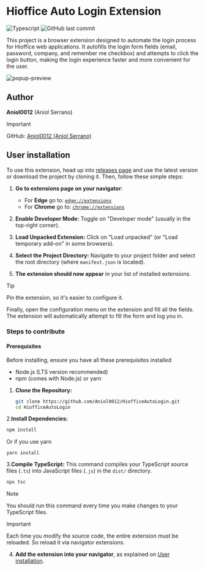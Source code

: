 # Hioffice Auto Login Extension

![Typescript](https://img.shields.io/badge/TypeScript-3178C6?style=plastic&for-the-badge&logo=typescript&logoColor=white)
![GitHub last commit](https://img.shields.io/github/last-commit/Aniol0012/HiofficeAutoLogin?style=plastic&color=lightgreen)

This project is a browser extension designed to automate the login process for Hioffice web applications.
It autofills the login form fields (email, password, company, and remember me checkbox) and attempts to click the login
button, making the login experience faster and more convenient for the user.

![popup-preview](https://github.com/user-attachments/assets/6b4eeee6-e2fe-4f02-9864-de3fcacef037)

## Author

**Aniol0012** (Aniol Serrano)
> [!IMPORTANT]
> GitHub: [Aniol0012 (Aniol Serrano)](https://github.com/Aniol0012)

## User installation

To use this extension, head up into [releases page](https://github.com/Aniol0012/HiofficeAutoLogin/releases) and use
the latest version or download the project by cloning it.
Then, follow these simple steps:

1. **Go to extensions page on your navigator**:
    - For **Edge** go to: [`edge://extensions`](edge://extensions)
    - For **Chrome** go to: [`chrome://extensions`](chrome://extensions)

1. **Enable Developer Mode:** Toggle on "Developer mode" (usually in the top-right corner).

1. **Load Unpacked Extension:** Click on "Load unpacked" (or "Load temporary add-on" in some browsers).

1. **Select the Project Directory:** Navigate to your project folder and select the root directory (where
   `manifest.json` is located).

1. **The extension should now appear** in your list of installed extensions.

> [!TIP]
> Pin the extension, so it's easier to configure it.

Finally, open the configuration menu on the extension and fill all the fields. 
The extension will automatically attempt to fill the form and log you in.

### Steps to contribute

#### Prerequisites

Before installing, ensure you have all these prerequisites installed
* Node.js (LTS version recommended)
* npm (comes with Node.js) or yarn

1. **Clone the Repository:**

   ```bash
   git clone https://github.com/Aniol0012/HiofficeAutoLogin.git
   cd HiofficeAutoLogin
   ```

2.**Install Dependencies:**

   ```bash
   npm install
   ```
   Or if you use yarn
   ```
   yarn install
   ```

3.**Compile TypeScript:**
   This command compiles your TypeScript source files (`.ts`) into JavaScript files (`.js`) in the `dist/` directory.

   ```bash
   npx tsc
   ```

> [!NOTE]
> You should run this command every time you make changes to your TypeScript files.

> [!IMPORTANT]
> Each time you modify the source code, the entire extension must be reloaded.
> So reload it via navigator extensions.

4. **Add the extension into your navigator**, as explained on [User installation](#user-installation).
